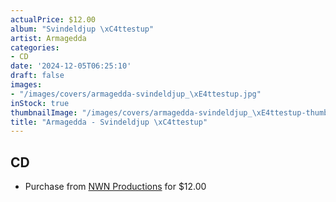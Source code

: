 ```yaml
---
actualPrice: $12.00
album: "Svindeldjup \xC4ttestup"
artist: Armagedda
categories:
- CD
date: '2024-12-05T06:25:10'
draft: false
images:
- "/images/covers/armagedda-svindeldjup_\xE4ttestup.jpg"
inStock: true
thumbnailImage: "/images/covers/armagedda-svindeldjup_\xE4ttestup-thumb.jpg"
title: "Armagedda - Svindeldjup \xC4ttestup"
---
```


## CD
* Purchase from [NWN Productions](http://shop.nwnprod.com/index.php?route=product/product&path=93&product_id=8859&sort=pd.name&order=ASC) for $12.00
